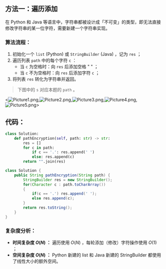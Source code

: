 ## 方法一：遍历添加

在 Python 和 Java 等语言中，字符串都被设计成「不可变」的类型，即无法直接修改字符串的某一位字符，需要新建一个字符串实现。

### 算法流程：

1. 初始化一个 `list` (Python) 或 `StringBuilder` (Java) ，记为 `res` ；
2. 遍历列表 `path` 中的每个字符 `c` ：
    - 当 `c` 为空格时：向 `res` 后添加空格 " " ；
    - 当 `c` 不为空格时：向 `res` 后添加字符 `c` ；
3. 将列表 `res` 转化为字符串并返回。

> 下图中的 `s` 对应本题的 `path` 。

<![Picture1.png](https://pic.leetcode-cn.com/1599931882-pLqBGE-Picture1.png),![Picture2.png](https://pic.leetcode-cn.com/1599931882-qBgBNr-Picture2.png),![Picture3.png](https://pic.leetcode-cn.com/1599931882-pzDKEt-Picture3.png),![Picture4.png](https://pic.leetcode-cn.com/1599931882-IEnADl-Picture4.png),![Picture5.png](https://pic.leetcode-cn.com/1599931882-LvchKo-Picture5.png)>

## 代码：

```Python []
class Solution:
    def pathEncryption(self, path: str) -> str:
        res = []
        for c in path:
            if c == '.': res.append(' ')
            else: res.append(c)
        return "".join(res)
```

```Java []
class Solution {
    public String pathEncryption(String path) {
        StringBuilder res = new StringBuilder();
        for(Character c : path.toCharArray())
        {
            if(c == '.') res.append(' ');
            else res.append(c);
        }
        return res.toString();
    }
}
```

### 复杂度分析：

- **时间复杂度 $O(N)$ ：** 遍历使用 $O(N)$ ，每轮添加（修改）字符操作使用 $O(1)$ ；
- **空间复杂度 $O(N)$ ：** Python 新建的 list 和 Java 新建的 StringBuilder 都使用了线性大小的额外空间。
